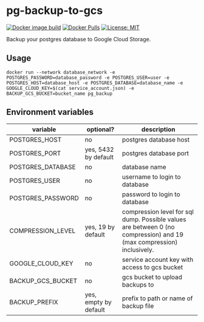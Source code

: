# pg-backup-to-gcs

[![Docker image build](https://img.shields.io/github/workflow/status/nikitavbv/pg-backup-to-gcs/Build%20docker%20image)][build]
[![Docker Pulls](https://img.shields.io/docker/pulls/prom/prometheus.svg?maxAge=604800)][hub]
[![License: MIT](https://img.shields.io/badge/License-MIT-yellow.svg)][license]

Backup your postgres database to Google Cloud Storage.

## Usage

```
docker run --network database_network -e POSTGRES_PASSWORD=database_password -e POSTGRES_USER=user -e POSTGRES_HOST=database_host -e POSTGRES_DATABASE=database_name -e GOOGLE_CLOUD_KEY=$(cat service_account.json) -e BACKUP_GCS_BUCKET=bucket_name pg_backup
```

## Environment variables

| variable          | optional?             | description                                                                                                          |
|-------------------|-----------------------|----------------------------------------------------------------------------------------------------------------------|
| POSTGRES_HOST     | no                    | postgres database host                                                                                               |
| POSTGRES_PORT     | yes, 5432 by default  | postgres database port                                                                                               |
| POSTGRES_DATABASE | no                    | database name                                                                                                        |
| POSTGRES_USER     | no                    | username to login to database                                                                                        |
| POSTGRES_PASSWORD | no                    | password to login to database                                                                                        |
| COMPRESSION_LEVEL | yes, 19 by default    | compression level for sql dump. Possible values are between 0 (no compression) and 19 (max compression) inclusively. |
| GOOGLE_CLOUD_KEY  | no                    | service account key with access to gcs bucket                                                                        |
| BACKUP_GCS_BUCKET | no                    | gcs bucket to upload backups to                                                                                      |
| BACKUP_PREFIX     | yes, empty by default | prefix to path or name of backup file                                                                                |

[hub]: https://hub.docker.com/r/nikitavbv/pg-backup-to-gcs/
[build]: https://github.com/nikitavbv/pg-backup-to-gcs/actions
[license]: https://tldrlegal.com/license/mit-license